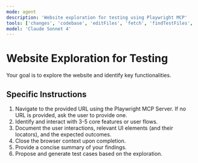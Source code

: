 ```yaml
---
mode: agent
description: 'Website exploration for testing using Playwright MCP'
tools: ['changes', 'codebase', 'editFiles', 'fetch', 'findTestFiles', 'problems', 'runCommands', 'runTasks', 'runTests', 'search', 'searchResults', 'terminalLastCommand', 'terminalSelection', 'testFailure', 'playwright']
model: 'Claude Sonnet 4'
---
```


# Website Exploration for Testing

Your goal is to explore the website and identify key functionalities.

## Specific Instructions

1. Navigate to the provided URL using the Playwright MCP Server. If no URL is provided, ask the user to provide one.
2. Identify and interact with 3-5 core features or user flows.
3. Document the user interactions, relevant UI elements (and their locators), and the expected outcomes.
4. Close the browser context upon completion.
5. Provide a concise summary of your findings.
6. Propose and generate test cases based on the exploration.
